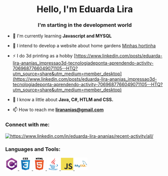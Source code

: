 <h1 align="center">Hello, I'm Eduarda Lira</h1>
<h3 align="center">I'm starting in the development world</h3>

- 📝 I'm currently learning **Javascript and MYSQL**

- 🌱 I intend to develop a website about home gardens [Minhas hortinha](https://minha-hortinha--eduardalira.repl.co/)

- ⚡ I do 3d printing as a hobby [https://www.linkedin.com/posts/eduarda-lira-ananias_impressao3d-tecnologiadeponta-aprendendo-activity-7069687766049071105--HTQ?utm_source=share&utm_medium=member_desktop](https://www.linkedin.com/posts/eduarda-lira-ananias_impressao3d-tecnologiadeponta-aprendendo-activity-7069687766049071105--HTQ?utm_source=share&utm_medium=member_desktop)

- 💬 I know a little about **Java, C#, HTLM and CSS.**

- 📫 How to reach me **lirananias@gmail.com**

<h3 align="left">Connect with me:</h3>
<p align="left">
<a href="https://linkedin.com/in/https://www.linkedin.com/in/eduarda-lira-ananias/recent-activity/all/" target="blank"><img align="center" src="https://raw.githubusercontent.com/rahuldkjain/github-profile-readme-generator/master/src/images/icons/Social/linked-in-alt.svg" alt="https://www.linkedin.com/in/eduarda-lira-ananias/recent-activity/all/" height="30" width="40" /></a>
</p>

<h3 align="left">Languages and Tools:</h3>
<p align="left"> <a href="https://www.w3schools.com/cs/" target="_blank" rel="noreferrer"> <img src="https://raw.githubusercontent.com/devicons/devicon/master/icons/csharp/csharp-original.svg" alt="csharp" width="40" height="40"/> </a> <a href="https://www.w3schools.com/css/" target="_blank" rel="noreferrer"> <img src="https://raw.githubusercontent.com/devicons/devicon/master/icons/css3/css3-original-wordmark.svg" alt="css3" width="40" height="40"/> </a> <a href="https://www.w3.org/html/" target="_blank" rel="noreferrer"> <img src="https://raw.githubusercontent.com/devicons/devicon/master/icons/html5/html5-original-wordmark.svg" alt="html5" width="40" height="40"/> </a> <a href="https://www.java.com" target="_blank" rel="noreferrer"> <img src="https://raw.githubusercontent.com/devicons/devicon/master/icons/java/java-original.svg" alt="java" width="40" height="40"/> </a> <a href="https://developer.mozilla.org/en-US/docs/Web/JavaScript" target="_blank" rel="noreferrer"> <img src="https://raw.githubusercontent.com/devicons/devicon/master/icons/javascript/javascript-original.svg" alt="javascript" width="40" height="40"/> </a> <a href="https://www.mysql.com/" target="_blank" rel="noreferrer"> <img src="https://raw.githubusercontent.com/devicons/devicon/master/icons/mysql/mysql-original-wordmark.svg" alt="mysql" width="40" height="40"/> </a> </p>
